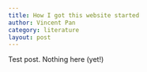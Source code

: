 ```yaml
---
title: How I got this website started
author: Vincent Pan
category: literature
layout: post
---
```

<!-- https://24ways.org/2013/get-started-with-github-pages/

```unix
jekyll serve --watch
```

bundle exec jekyll serve -->


Test post. Nothing here (yet!)